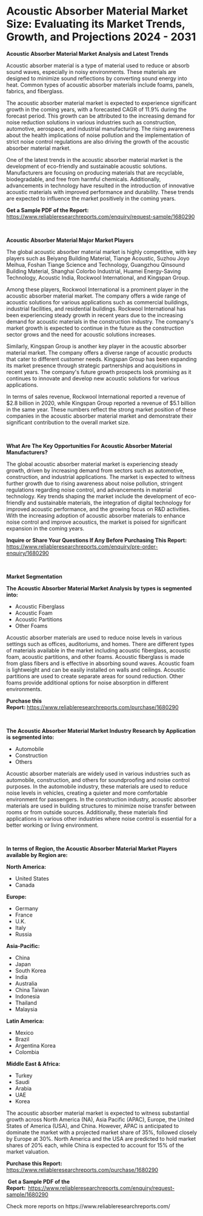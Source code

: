 <p><h1>Acoustic Absorber Material Market Size: Evaluating its Market Trends, Growth, and Projections 2024 - 2031</h1></p><p><strong>Acoustic Absorber Material Market Analysis and Latest Trends</strong></p>
<p><p>Acoustic absorber material is a type of material used to reduce or absorb sound waves, especially in noisy environments. These materials are designed to minimize sound reflections by converting sound energy into heat. Common types of acoustic absorber materials include foams, panels, fabrics, and fiberglass.</p><p>The acoustic absorber material market is expected to experience significant growth in the coming years, with a forecasted CAGR of 11.9% during the forecast period. This growth can be attributed to the increasing demand for noise reduction solutions in various industries such as construction, automotive, aerospace, and industrial manufacturing. The rising awareness about the health implications of noise pollution and the implementation of strict noise control regulations are also driving the growth of the acoustic absorber material market.</p><p>One of the latest trends in the acoustic absorber material market is the development of eco-friendly and sustainable acoustic solutions. Manufacturers are focusing on producing materials that are recyclable, biodegradable, and free from harmful chemicals. Additionally, advancements in technology have resulted in the introduction of innovative acoustic materials with improved performance and durability. These trends are expected to influence the market positively in the coming years.</p></p>
<p><strong>Get a Sample PDF of the Report:&nbsp;</strong> <a href="https://www.reliableresearchreports.com/enquiry/request-sample/1680290">https://www.reliableresearchreports.com/enquiry/request-sample/1680290</a></p>
<p>&nbsp;</p>
<p><strong>Acoustic Absorber Material Major Market Players</strong></p>
<p><p>The global acoustic absorber material market is highly competitive, with key players such as Beiyang Building Material, Tiange Acoustic, Suzhou Joyo Meihua, Foshan Tiange Science and Technology, Guangzhou Qinsound Building Material, Shanghai Colorbo Industrial, Huamei Energy-Saving Technology, Acoustic India, Rockwool International, and Kingspan Group.</p><p>Among these players, Rockwool International is a prominent player in the acoustic absorber material market. The company offers a wide range of acoustic solutions for various applications such as commercial buildings, industrial facilities, and residential buildings. Rockwool International has been experiencing steady growth in recent years due to the increasing demand for acoustic materials in the construction industry. The company's market growth is expected to continue in the future as the construction sector grows and the need for acoustic solutions increases.</p><p>Similarly, Kingspan Group is another key player in the acoustic absorber material market. The company offers a diverse range of acoustic products that cater to different customer needs. Kingspan Group has been expanding its market presence through strategic partnerships and acquisitions in recent years. The company's future growth prospects look promising as it continues to innovate and develop new acoustic solutions for various applications.</p><p>In terms of sales revenue, Rockwool International reported a revenue of $2.8 billion in 2020, while Kingspan Group reported a revenue of $5.1 billion in the same year. These numbers reflect the strong market position of these companies in the acoustic absorber material market and demonstrate their significant contribution to the overall market size.</p></p>
<p>&nbsp;</p>
<p><strong>What Are The Key Opportunities For Acoustic Absorber Material Manufacturers?</strong></p>
<p><p>The global acoustic absorber material market is experiencing steady growth, driven by increasing demand from sectors such as automotive, construction, and industrial applications. The market is expected to witness further growth due to rising awareness about noise pollution, stringent regulations regarding noise control, and advancements in material technology. Key trends shaping the market include the development of eco-friendly and sustainable materials, the integration of digital technology for improved acoustic performance, and the growing focus on R&D activities. With the increasing adoption of acoustic absorber materials to enhance noise control and improve acoustics, the market is poised for significant expansion in the coming years.</p></p>
<p><strong>Inquire or Share Your Questions If Any Before Purchasing This Report:</strong> <a href="https://www.reliableresearchreports.com/enquiry/pre-order-enquiry/1680290">https://www.reliableresearchreports.com/enquiry/pre-order-enquiry/1680290</a></p>
<p>&nbsp;</p>
<p><strong>Market Segmentation</strong></p>
<p><strong>The Acoustic Absorber Material Market Analysis by types is segmented into:</strong></p>
<p><ul><li>Acoustic Fiberglass</li><li>Acoustic Foam</li><li>Acoustic Partitions</li><li>Other Foams</li></ul></p>
<p><p>Acoustic absorber materials are used to reduce noise levels in various settings such as offices, auditoriums, and homes. There are different types of materials available in the market including acoustic fiberglass, acoustic foam, acoustic partitions, and other foams. Acoustic fiberglass is made from glass fibers and is effective in absorbing sound waves. Acoustic foam is lightweight and can be easily installed on walls and ceilings. Acoustic partitions are used to create separate areas for sound reduction. Other foams provide additional options for noise absorption in different environments.</p></p>
<p><strong>Purchase this Report:&nbsp;</strong><a href="https://www.reliableresearchreports.com/purchase/1680290">https://www.reliableresearchreports.com/purchase/1680290</a></p>
<p>&nbsp;</p>
<p><strong>The Acoustic Absorber Material Market Industry Research by Application is segmented into:</strong></p>
<p><ul><li>Automobile</li><li>Construction</li><li>Others</li></ul></p>
<p><p>Acoustic absorber materials are widely used in various industries such as automobile, construction, and others for soundproofing and noise control purposes. In the automobile industry, these materials are used to reduce noise levels in vehicles, creating a quieter and more comfortable environment for passengers. In the construction industry, acoustic absorber materials are used in building structures to minimize noise transfer between rooms or from outside sources. Additionally, these materials find applications in various other industries where noise control is essential for a better working or living environment.</p></p>
<p>&nbsp;</p>
<p><strong>In terms of Region, the Acoustic Absorber Material Market Players available by Region are:</strong></p>
<p>
    <p> <strong> North America: </strong>
        <ul>
            <li>United States</li>
            <li>Canada</li>
        </ul>
        </p> 
    <p> <strong> Europe: </strong>
        <ul>
            <li>Germany</li>
            <li>France</li>
            <li>U.K.</li>
            <li>Italy</li>
            <li>Russia</li>
        </ul>
        </p> 
    <p> <strong> Asia-Pacific: </strong>
        <ul>
            <li>China</li>
            <li>Japan</li>
            <li>South Korea</li>
            <li>India</li>
            <li>Australia</li>
            <li>China Taiwan</li>
            <li>Indonesia</li>
            <li>Thailand</li>
            <li>Malaysia</li>
        </ul>
        </p> 
    <p> <strong> Latin America: </strong>
        <ul>
            <li>Mexico</li>
            <li>Brazil</li>
            <li>Argentina Korea</li>
            <li>Colombia</li>
        </ul>
        </p> 
    <p> <strong> Middle East & Africa: </strong>
        <ul>
            <li>Turkey</li>
            <li>Saudi</li>
            <li>Arabia</li>
            <li>UAE</li>
            <li>Korea</li>
        </ul>
    </p>
    </p>
<p><p>The acoustic absorber material market is expected to witness substantial growth across North America (NA), Asia Pacific (APAC), Europe, the United States of America (USA), and China. However, APAC is anticipated to dominate the market with a projected market share of 35%, followed closely by Europe at 30%. North America and the USA are predicted to hold market shares of 20% each, while China is expected to account for 15% of the market valuation.</p></p>
<p><strong>Purchase this Report: </strong><a href="https://www.reliableresearchreports.com/purchase/1680290">https://www.reliableresearchreports.com/purchase/1680290</a></p>
<p>&nbsp;<strong>Get a Sample PDF of the Report:&nbsp;&nbsp;</strong><a href="https://www.reliableresearchreports.com/enquiry/request-sample/1680290">https://www.reliableresearchreports.com/enquiry/request-sample/1680290</a></p>
<p><strong></strong></p>
<p>Check more reports on https://www.reliableresearchreports.com/</p>
